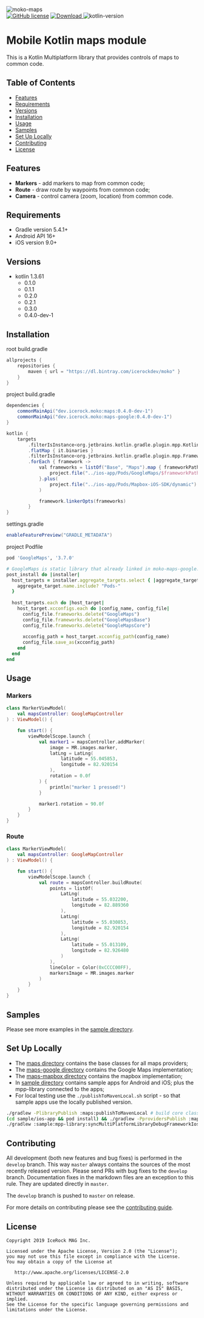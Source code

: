 ![moko-maps](https://user-images.githubusercontent.com/5010169/71351401-27c14d80-25a6-11ea-9183-17821f6d4212.png)  
[![GitHub license](https://img.shields.io/badge/license-Apache%20License%202.0-blue.svg?style=flat)](http://www.apache.org/licenses/LICENSE-2.0) [![Download](https://api.bintray.com/packages/icerockdev/moko/moko-maps/images/download.svg) ](https://bintray.com/icerockdev/moko/moko-maps/_latestVersion) ![kotlin-version](https://img.shields.io/badge/kotlin-1.3.61-orange)

# Mobile Kotlin maps module
This is a Kotlin Multiplatform library that provides controls of maps to common code.

## Table of Contents
- [Features](#features)
- [Requirements](#requirements)
- [Versions](#versions)
- [Installation](#installation)
- [Usage](#usage)
- [Samples](#samples)
- [Set Up Locally](#setup-locally)
- [Contributing](#contributing)
- [License](#license)

## Features
- **Markers** - add markers to map from common code;
- **Route** - draw route by waypoints from common code;
- **Camera** - control camera (zoom, location) from common code.

## Requirements
- Gradle version 5.4.1+
- Android API 16+
- iOS version 9.0+

## Versions
- kotlin 1.3.61
  - 0.1.0
  - 0.1.1
  - 0.2.0
  - 0.2.1
  - 0.3.0
  - 0.4.0-dev-1

## Installation
root build.gradle  
```groovy
allprojects {
    repositories {
        maven { url = "https://dl.bintray.com/icerockdev/moko" }
    }
}
```

project build.gradle
```groovy
dependencies {
    commonMainApi("dev.icerock.moko:maps:0.4.0-dev-1")
    commonMainApi("dev.icerock.moko:maps-google:0.4.0-dev-1")
}

kotlin {
    targets
        .filterIsInstance<org.jetbrains.kotlin.gradle.plugin.mpp.KotlinNativeTarget>()
        .flatMap { it.binaries }
        .filterIsInstance<org.jetbrains.kotlin.gradle.plugin.mpp.Framework>()
        .forEach { framework ->
            val frameworks = listOf("Base", "Maps").map { frameworkPath ->
                project.file("../ios-app/Pods/GoogleMaps/$frameworkPath/Frameworks").path.let { "-F$it" }
            }.plus(
                project.file("../ios-app/Pods/Mapbox-iOS-SDK/dynamic").path.let { "-F$it" }
            )

            framework.linkerOpts(frameworks)
        }
}
```

settings.gradle  
```groovy
enableFeaturePreview("GRADLE_METADATA")
```

project Podfile
```ruby
pod 'GoogleMaps', '3.7.0'

# GoogleMaps is static library that already linked in moko-maps-google. Remove duplicated linking.
post_install do |installer|
  host_targets = installer.aggregate_targets.select { |aggregate_target|
    aggregate_target.name.include? "Pods-"
  }
  
  host_targets.each do |host_target|
    host_target.xcconfigs.each do |config_name, config_file|
      config_file.frameworks.delete("GoogleMaps")
      config_file.frameworks.delete("GoogleMapsBase")
      config_file.frameworks.delete("GoogleMapsCore")
      
      xcconfig_path = host_target.xcconfig_path(config_name)
      config_file.save_as(xcconfig_path)
    end
  end
end
```

## Usage
### Markers
```kotlin
class MarkerViewModel(
    val mapsController: GoogleMapController
) : ViewModel() {

    fun start() {
        viewModelScope.launch {
            val marker1 = mapsController.addMarker(
                image = MR.images.marker,
                latLng = LatLng(
                    latitude = 55.045853,
                    longitude = 82.920154
                ),
                rotation = 0.0f
            ) {
                println("marker 1 pressed!")
            }

            marker1.rotation = 90.0f
        }
    }
}
```
### Route
```kotlin
class MarkerViewModel(
    val mapsController: GoogleMapController
) : ViewModel() {

    fun start() {
        viewModelScope.launch {
            val route = mapsController.buildRoute(
                points = listOf(
                    LatLng(
                        latitude = 55.032200,
                        longitude = 82.889360
                    ),
                    LatLng(
                        latitude = 55.030853,
                        longitude = 82.920154
                    ),
                    LatLng(
                        latitude = 55.013109,
                        longitude = 82.926480
                    )
                ),
                lineColor = Color(0xCCCC00FF),
                markersImage = MR.images.marker
            )
        }
    }
}
```

## Samples
Please see more examples in the [sample directory](sample).

## Set Up Locally 
- The [maps directory](maps) contains the base classes for all maps providers;
- The [maps-google directory](maps-google) contains the Google Maps implementation;
- The [maps-mapbox directory](maps-mapbox) contains the mapbox implementation;
- In [sample directory](sample) contains sample apps for Android and iOS; plus the mpp-library connected to the apps;
- For local testing use the `./publishToMavenLocal.sh` script - so that sample apps use the locally published version.
```bash
./gradlew -PlibraryPublish :maps:publishToMavenLocal # build core classes
(cd sample/ios-app && pod install) && ./gradlew -PprovidersPublish :maps-google:publishToMavenLocal # install pods with GoogleMaps (required for cinterop of maps-google) and build GoogleMaps integration lib 
./gradlew :sample:mpp-library:syncMultiPlatformLibraryDebugFrameworkIosX64 # try build sample
```

## Contributing
All development (both new features and bug fixes) is performed in the `develop` branch. This way `master` always contains the sources of the most recently released version. Please send PRs with bug fixes to the `develop` branch. Documentation fixes in the markdown files are an exception to this rule. They are updated directly in `master`.

The `develop` branch is pushed to `master` on release.

For more details on contributing please see the [contributing guide](CONTRIBUTING.md).

## License
        
    Copyright 2019 IceRock MAG Inc.
    
    Licensed under the Apache License, Version 2.0 (the "License");
    you may not use this file except in compliance with the License.
    You may obtain a copy of the License at
    
       http://www.apache.org/licenses/LICENSE-2.0
    
    Unless required by applicable law or agreed to in writing, software
    distributed under the License is distributed on an "AS IS" BASIS,
    WITHOUT WARRANTIES OR CONDITIONS OF ANY KIND, either express or implied.
    See the License for the specific language governing permissions and
    limitations under the License.
